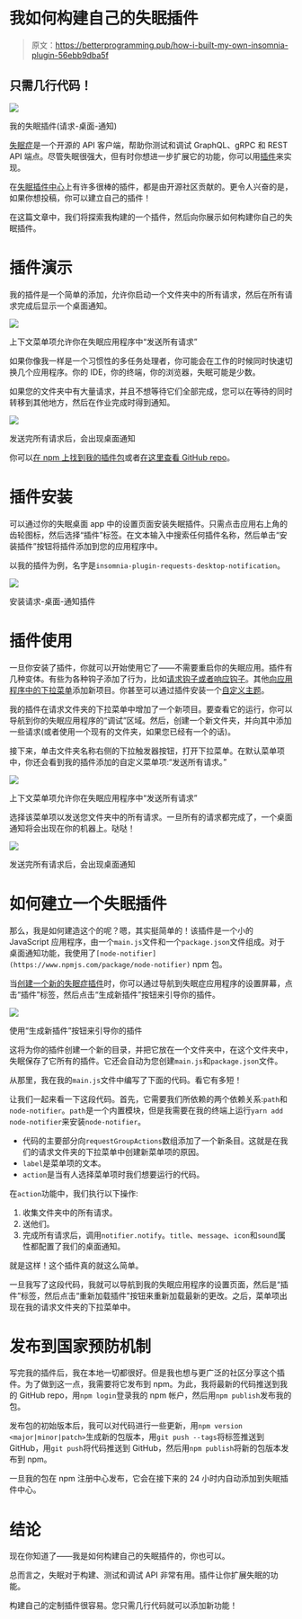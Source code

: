 # 我如何构建自己的失眠插件

> 原文：<https://betterprogramming.pub/how-i-built-my-own-insomnia-plugin-56ebb9dba5f>

## 只需几行代码！

![](img/c6993432a777252f876ca69a5c08ea4b.png)

我的失眠插件(请求-桌面-通知)

[失眠症](https://insomnia.rest/)是一个开源的 API 客户端，帮助你测试和调试 GraphQL、gRPC 和 REST API 端点。尽管失眠很强大，但有时你想进一步扩展它的功能，你可以用[插件](https://docs.insomnia.rest/insomnia/introduction-to-plugins)来实现。

在[失眠插件中心](https://insomnia.rest/plugins)上有许多很棒的插件，都是由开源社区贡献的。更令人兴奋的是，如果你想投稿，你可以建立自己的插件！

在这篇文章中，我们将探索我构建的一个插件，然后向你展示如何构建你自己的失眠插件。

# 插件演示

我的插件是一个简单的添加，允许你启动一个文件夹中的所有请求，然后在所有请求完成后显示一个桌面通知。

![](img/0a5d3033d6038b633e6a9724b95ad9ca.png)

上下文菜单项允许你在失眠应用程序中“发送所有请求”

如果你像我一样是一个习惯性的多任务处理者，你可能会在工作的时候同时快速切换几个应用程序。你的 IDE，你的终端，你的浏览器，失眠可能是少数。

如果您的文件夹中有大量请求，并且不想等待它们全部完成，您可以在等待的同时转移到其他地方，然后在作业完成时得到通知。

![](img/4ee1673cbb7baebbf33b8d831f9aebf9.png)

发送完所有请求后，会出现桌面通知

你可以[在 npm 上找到我的插件包](https://www.npmjs.com/package/insomnia-plugin-requests-desktop-notification)或者[在这里查看 GitHub repo](https://github.com/thawkin3/insomnia-plugin-requests-desktop-notification)。

# 插件安装

可以通过你的失眠桌面 app 中的设置页面安装失眠插件。只需点击应用右上角的齿轮图标，然后选择“插件”标签。在文本输入中搜索任何插件名称，然后单击“安装插件”按钮将插件添加到您的应用程序中。

以我的插件为例，名字是`insomnia-plugin-requests-desktop-notification`。

![](img/c6993432a777252f876ca69a5c08ea4b.png)

安装请求-桌面-通知插件

# 插件使用

一旦你安装了插件，你就可以开始使用它了——不需要重启你的失眠应用。插件有几种变体。有些为各种钩子添加了行为，比如[请求钩子或者响应钩子](https://docs.insomnia.rest/insomnia/hooks-and-actions)。其他[向应用程序中的下拉菜单](https://docs.insomnia.rest/insomnia/hooks-and-actions#folder-actions)添加新项目。你甚至可以通过插件安装一个[自定义主题](https://docs.insomnia.rest/insomnia/custom-themes)。

我的插件在请求文件夹的下拉菜单中增加了一个新项目。要查看它的运行，你可以导航到你的失眠应用程序的“调试”区域。然后，创建一个新文件夹，并向其中添加一些请求(或者使用一个现有的文件夹，如果您已经有一个的话)。

接下来，单击文件夹名称右侧的下拉触发器按钮，打开下拉菜单。在默认菜单项中，你还会看到我的插件添加的自定义菜单项:“发送所有请求。”

![](img/14a81a2564931fa372ceeadbed15f8e1.png)

上下文菜单项允许你在失眠应用程序中“发送所有请求”

选择该菜单项以发送您文件夹中的所有请求。一旦所有的请求都完成了，一个桌面通知将会出现在你的机器上。哒哒！

![](img/88703949a237197c5fca515afc92e7d3.png)

发送完所有请求后，会出现桌面通知

# 如何建立一个失眠插件

那么，我是如何建造这个的呢？嗯，其实挺简单的！该插件是一个小的 JavaScript 应用程序，由一个`main.js`文件和一个`package.json`文件组成。对于桌面通知功能，我使用了`[node-notifier](https://www.npmjs.com/package/node-notifier)` npm 包。

当[创建一个新的失眠症插件](https://docs.insomnia.rest/insomnia/introduction-to-plugins#create-a-plugin)时，你可以通过导航到失眠症应用程序的设置屏幕，点击“插件”标签，然后点击“生成新插件”按钮来引导你的插件。

![](img/6849250cd1a5367b96acb001370dfb9b.png)

使用“生成新插件”按钮来引导你的插件

这将为你的插件创建一个新的目录，并把它放在一个文件夹中，在这个文件夹中，失眠保存了它所有的插件。它还会自动为您创建`main.js`和`package.json`文件。

从那里，我在我的`main.js`文件中编写了下面的代码。看它有多短！

让我们一起来看一下这段代码。首先，它需要我们所依赖的两个依赖关系:`path`和`node-notifier`。`path`是一个内置模块，但是我需要在我的终端上运行`yarn add node-notifier`来安装`node-notifier`。

*   代码的主要部分向`requestGroupActions`数组添加了一个新条目。这就是在我们的请求文件夹的下拉菜单中创建新菜单项的原因。
*   `label`是菜单项的文本。
*   `action`是当有人选择菜单项时我们想要运行的代码。

在`action`功能中，我们执行以下操作:

1.  收集文件夹中的所有请求。
2.  送他们。
3.  完成所有请求后，调用`notifier.notify`。`title`、`message`、`icon`和`sound`属性都配置了我们的桌面通知。

就是这样！这个插件真的就这么简单。

一旦我写了这段代码，我就可以导航到我的失眠应用程序的设置页面，然后是“插件”标签，然后点击“重新加载插件”按钮来重新加载最新的更改。之后，菜单项出现在我的请求文件夹的下拉菜单中。

# 发布到国家预防机制

写完我的插件后，我在本地一切都很好。但是我也想与更广泛的社区分享这个插件。为了做到这一点，我需要将它发布到 npm。为此，我将最新的代码推送到我的 GitHub repo，用`npm login`登录我的 npm 帐户，然后用`npm publish`发布我的包。

发布包的初始版本后，我可以对代码进行一些更新，用`npm version <major|minor|patch>`生成新的包版本，用`git push --tags`将标签推送到 GitHub，用`git push`将代码推送到 GitHub，然后用`npm publish`将新的包版本发布到 npm。

一旦我的包在 npm 注册中心发布，它会在接下来的 24 小时内自动添加到失眠插件中心。

# 结论

现在你知道了——我是如何构建自己的失眠插件的，你也可以。

总而言之，失眠对于构建、测试和调试 API 非常有用。插件让你扩展失眠的功能。

构建自己的定制插件很容易。您只需几行代码就可以添加新功能！